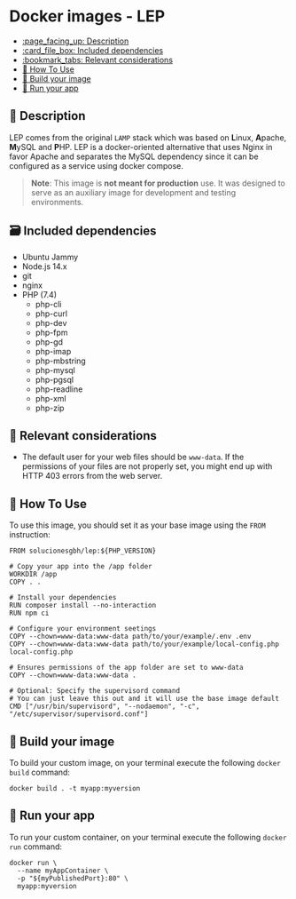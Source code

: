 <!-- omit in toc -->
# Docker images - LEP

- [:page\_facing\_up: Description](#page_facing_up-description)
- [:card\_file\_box: Included dependencies](#card_file_box-included-dependencies)
- [:bookmark\_tabs: Relevant considerations](#bookmark_tabs-relevant-considerations)
- [:dart: How To Use](#dart-how-to-use)
- [:whale2: Build your image](#whale2-build-your-image)
- [:rocket: Run your app](#rocket-run-your-app)

## :page_facing_up: Description

LEP comes from the original `LAMP` stack which was based on **L**inux, **A**pache, **M**ySQL and **P**HP. LEP is a docker-oriented alternative that uses Nginx in favor Apache and separates the MySQL dependency since it can be configured as a service using docker compose.

> **Note**: This image is **not meant for production** use. It was designed to serve as an auxiliary image for development and testing environments.

## :card_file_box: Included dependencies

- Ubuntu Jammy
- Node.js 14.x
- git
- nginx
- PHP (7.4)
  - php-cli
  - php-curl
  - php-dev
  - php-fpm
  - php-gd
  - php-imap
  - php-mbstring
  - php-mysql
  - php-pgsql
  - php-readline
  - php-xml
  - php-zip

## :bookmark_tabs: Relevant considerations

- The default user for your web files should be `www-data`. If the permissions of your files are not properly set, you might end up with HTTP 403 errors from the web server.

## :dart: How To Use

To use this image, you should set it as your base image using the `FROM` instruction:

```docker
FROM solucionesgbh/lep:${PHP_VERSION}

# Copy your app into the /app folder
WORKDIR /app
COPY . .

# Install your dependencies
RUN composer install --no-interaction
RUN npm ci

# Configure your environment seetings
COPY --chown=www-data:www-data path/to/your/example/.env .env
COPY --chown=www-data:www-data path/to/your/example/local-config.php local-config.php

# Ensures permissions of the app folder are set to www-data
COPY --chown=www-data:www-data .

# Optional: Specify the supervisord command
# You can just leave this out and it will use the base image default
CMD ["/usr/bin/supervisord", "--nodaemon", "-c", "/etc/supervisor/supervisord.conf"]
```

## :whale2: Build your image

To build your custom image, on your terminal execute the following `docker build` command:

```shell
docker build . -t myapp:myversion
```

## :rocket: Run your app

To run your custom container, on your terminal execute the following `docker run` command:

```shell
docker run \
  --name myAppContainer \
  -p "${myPublishedPort}:80" \
  myapp:myversion
```
